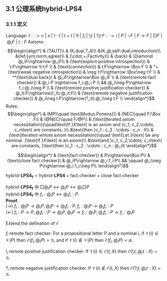 ## 3.1 公理系统$\text{hybrid-}\mathbf{LPS4}$

### 3.1.1 定义
Language: 
$t::= c\ |\ x\ |\ t\cdot t\ |\ t+t\ |\ !t\ |\ f_i\ |\ !_it\ |\ ?_it$
$F::= i\ |\ P\ |\ \neg F\ |\ F\rightarrow F\ |\ \Box F\ |\ @_i F\ |\ t:F$
Axioms:
$$\begin{align*}
    & (TAUT)\\
    & (K,dual,T,4)\\
    &(K_@,self-dual,introduction)\\
    &(ref,sym,norm,agree)\\
    & (\cdot,+,Factivity)\\
    & (back) & \Diamond @_iF\rightarrow @_iF\\
    & (\text{explicit positive introspection}) & t:F\rightarrow !t:t:F \\
    & (\text{connection}) & t:F\rightarrow \Box F \\
    & ^+(\text{weak negative introspection}) & \neg t:F\rightarrow \Box\neg t:F \\
    & ^*(\text{dual back}) & @_iF\rightarrow\Box @_iF \\
    & (\text{remote fact checker}) & @_i P \rightarrow f_i:@_i P \\
    && @_i\neg P\rightarrow f_i:@_i\neg P \\
    & (\text{remote positive justification checker}) & @_it:F\rightarrow(!_it):@_it:F\\
    & (\text{remote negative justification checker}) & @_i\neg t:F\rightarrow(?_it):@_i\neg t:F \\ 
\end{align*}$$
Rules:
$$\begin{align*}
    & (MP)\quad \text{Modus Ponens}\\
    & (NEC)\quad F/\Box F\\
    & (@NEC)\quad F/@F\\
    & (\text{Iterated axiom necessitation})\quad\text{If }X\text{ is an axiom and }c_1, c_2,\cdots, c_n\text{ are constants, }\\
    &\text{then }c_1 : c_2 : \cdots : c_n : X\\
    & (\text{Iterated remote axiom necessitation})\quad \text{Let }i\text{ be any nominal. }\text{If }X\text{ is an axiom}\\
    &\text{and }c_1, c_2,\cdots, c_n\text{ are constants, }\text{then }c_1 : c_2 : \cdots : c_n : @_iX
\end{align*}$$

$$\begin{align*}
    & (\text{fact checker}) & P\rightarrow\Box P\\
    & (\text{close fact checker}) & @_iP\rightarrow @_i f_i:P\\
    && \qquad @_i\neg P\rightarrow @_i f_i:\neg P\\
\end{align*}$$

$\text{hybrid-}\mathbf{LPS4_f} = \text{hybrid-}\mathbf{LPS4} + \text{fact checker} + \text{close fact checker}$



$\text{hybrid-}\mathbf{LPS4_f}$ 中 $\Box @_i P\leftrightarrow @_iP\leftrightarrow  @_i \Box P$<br>
$\text{hybrid-}\mathbf{LPS4_f}$ 中 $f_i:@_iP\leftrightarrow @_if_i:P$.<br>
**Proof.**<br>
$(\rightarrow)\ f_i:@_iP\rightarrow @_iP,@_iP\rightarrow @_if_i:P,f_i:@_iP\rightarrow @_if_i:P$<br>
$(\leftarrow)\ f_i:P\rightarrow P,@_if_i:P\rightarrow @_iP,@_iP\rightarrow f_i:@_iP,@_if_i:P\rightarrow f_i:@_iP$

Extend the defination of $\mathcal{E}$

$f_i$ remote fact checker. For a propositional letter $P$ and a nominal $i$, if $\mathcal{V}(i)\in\mathcal{V}(P)$ then $\mathcal{E}(f_i,@_iP)=\mathcal{G}$, and if $\mathcal{V}(i)\notin\mathcal{V}(P)$ then $\mathcal{E}(f_i,@_iP)=\emptyset$.

$!_i$ remote positive justification checker. If $\mathcal{V}(i)\in\mathcal{E}(t,X)$ then $\mathcal{E}(!_it,@_it:X)=\mathcal{G}$.

$?_i$ remote negative justification checker. If $\mathcal{V}(i)\notin\mathcal{E}(t,X)$ then $\mathcal{E}(?_it,@_it:X)=\mathcal{G}$.
